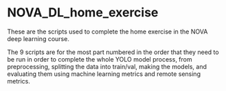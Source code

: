 # NOVA_DL_home_exercise
These are the scripts used to complete the home exercise in the NOVA deep learning course.

The 9 scripts are for the most part numbered in the order that they need to be run in order to complete the whole YOLO model process, from preprocessing, splitting the data into train/val, making the models, and evaluating them using machine learning metrics and remote sensing metrics. 
